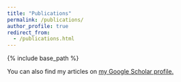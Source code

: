 ```yaml
---
title: "Publications"
permalink: /publications/
author_profile: true
redirect_from: 
  - /publications.html
---
```


{% include base_path %}

You can also find my articles on <u><a href="{{author.googlescholar}}">my Google Scholar profile</a>.</u>


